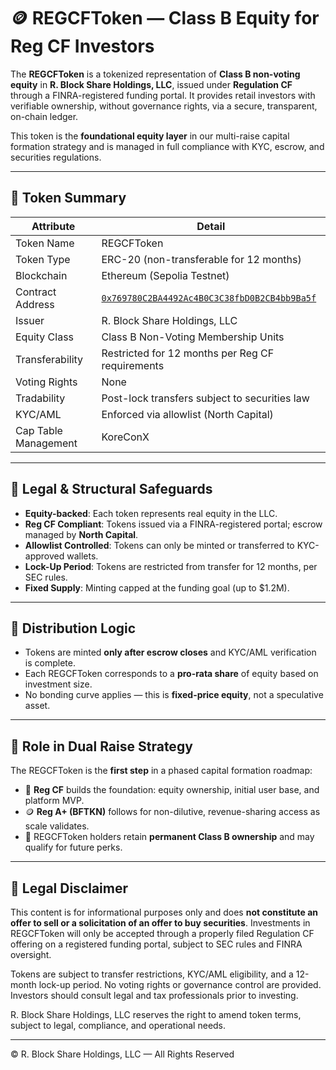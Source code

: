 # 🪙 REGCFToken — Class B Equity for Reg CF Investors

The **REGCFToken** is a tokenized representation of **Class B non-voting equity** in **R. Block Share Holdings, LLC**, issued under **Regulation CF** through a FINRA-registered funding portal. It provides retail investors with verifiable ownership, without governance rights, via a secure, transparent, on-chain ledger.

This token is the **foundational equity layer** in our multi-raise capital formation strategy and is managed in full compliance with KYC, escrow, and securities regulations.

---

## 🧾 Token Summary

| Attribute             | Detail                                                          |
|-----------------------|------------------------------------------------------------------|
| Token Name            | REGCFToken                                                      |
| Token Type            | ERC-20 (non-transferable for 12 months)                         |
| Blockchain            | Ethereum (Sepolia Testnet)                                      |
| Contract Address      | [`0x769780C2BA4492Ac4B0C3C38fbD0B2CB4bb9Ba5f`](https://sepolia.etherscan.io/address/0x769780C2BA4492Ac4B0C3C38fbD0B2CB4bb9Ba5f?utm_source=chatgpt.com#code) |
| Issuer                | R. Block Share Holdings, LLC                                    |
| Equity Class          | Class B Non-Voting Membership Units                             |
| Transferability       | Restricted for 12 months per Reg CF requirements                |
| Voting Rights         | None                                                            |
| Tradability           | Post-lock transfers subject to securities law                   |
| KYC/AML               | Enforced via allowlist (North Capital)                          |
| Cap Table Management  | KoreConX                                                        |

---

## 🔐 Legal & Structural Safeguards

- **Equity-backed**: Each token represents real equity in the LLC.
- **Reg CF Compliant**: Tokens issued via a FINRA-registered portal; escrow managed by **North Capital**.
- **Allowlist Controlled**: Tokens can only be minted or transferred to KYC-approved wallets.
- **Lock-Up Period**: Tokens are restricted from transfer for 12 months, per SEC rules.
- **Fixed Supply**: Minting capped at the funding goal (up to $1.2M).

---

## 🧮 Distribution Logic

- Tokens are minted **only after escrow closes** and KYC/AML verification is complete.
- Each REGCFToken corresponds to a **pro-rata share** of equity based on investment size.
- No bonding curve applies — this is **fixed-price equity**, not a speculative asset.

---

## 📌 Role in Dual Raise Strategy

The REGCFToken is the **first step** in a phased capital formation roadmap:

- 🧱 **Reg CF** builds the foundation: equity ownership, initial user base, and platform MVP.
- 🪙 **Reg A+ (BFTKN)** follows for non-dilutive, revenue-sharing access as scale validates.
- 🔐 REGCFToken holders retain **permanent Class B ownership** and may qualify for future perks.

---

## 📜 Legal Disclaimer

This content is for informational purposes only and does **not constitute an offer to sell or a solicitation of an offer to buy securities**. Investments in REGCFToken will only be accepted through a properly filed Regulation CF offering on a registered funding portal, subject to SEC rules and FINRA oversight.

Tokens are subject to transfer restrictions, KYC/AML eligibility, and a 12-month lock-up period. No voting rights or governance control are provided. Investors should consult legal and tax professionals prior to investing.

R. Block Share Holdings, LLC reserves the right to amend token terms, subject to legal, compliance, and operational needs.

---

© R. Block Share Holdings, LLC — All Rights Reserved

